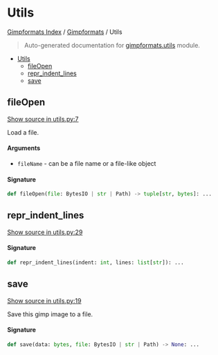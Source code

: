# Utils

[Gimpformats Index](../README.md#gimpformats-index) / [Gimpformats](./index.md#gimpformats) / Utils

> Auto-generated documentation for [gimpformats.utils](../../../gimpformats/utils.py) module.

- [Utils](#utils)
  - [fileOpen](#fileopen)
  - [repr_indent_lines](#repr_indent_lines)
  - [save](#save)

## fileOpen

[Show source in utils.py:7](../../../gimpformats/utils.py#L7)

Load a file.

#### Arguments

- `fileName` - can be a file name or a file-like object

#### Signature

```python
def fileOpen(file: BytesIO | str | Path) -> tuple[str, bytes]: ...
```



## repr_indent_lines

[Show source in utils.py:29](../../../gimpformats/utils.py#L29)

#### Signature

```python
def repr_indent_lines(indent: int, lines: list[str]): ...
```



## save

[Show source in utils.py:19](../../../gimpformats/utils.py#L19)

Save this gimp image to a file.

#### Signature

```python
def save(data: bytes, file: BytesIO | str | Path) -> None: ...
```